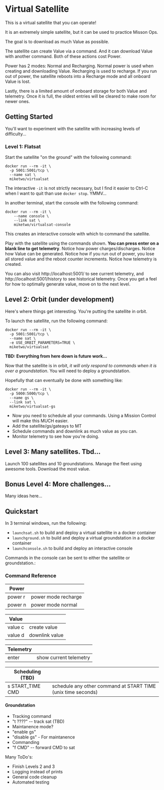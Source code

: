 # Virtual Satellite

This is a virtual satellite that you can operate! 

It is an extremely simple satellite, but it can be used to practice Misson Ops.

The goal is to download as much Value as possible.

The satellite can create Value via a command. And it can download Value with another command. Both of these actions cost Power. 

Power has 2 modes: Normal and Recharging. Normal power is used when creating and downloading Value. Recharging is used to recharge. If you run out of power, the satellite reboots into a Recharge mode and all onboard Value is lost. 

Lastly, there is a limited amount of onboard storage for both Value and telemetry. Once it is full, the oldest entries will be cleared to make room for newer ones.

## Getting Started

You'll want to experiment with the satellite with increasing levels of difficulty...

### Level 1: Flatsat

Start the satellite "on the ground" with the following command:

```
docker run --rm -it \
  -p 5001:5001/tcp \
  --name sat \
  miketwo/virtualsat
```

The interactive `-it` is not strictly necessary, but I find it easier to Ctrl-C when I want to quit than use `docker stop`. YMMV...

In another terminal, start the console with the following command:

```
docker run --rm -it \
    --name console \
    --link sat \
    miketwo/virtualsat-console
```

This creates an interactive console with which to command the satellite.

Play with the satellite using the commands shown. **You can press enter on a blank line to get telemetry**. Notice how power charges/discharges. Notice how Value can be generated. Notice how if you run out of power, you lose all stored value and the reboot counter increments. Notice how telemetry is created. 

You can also visit http://localhost:5001/ to see current telemetry, and http://localhost:5001/history to see historical telemetry. Once you get a feel for how to optimally generate value, move on to the next level.

## Level 2: Orbit (under development)

Here's where things get interesting. You're putting the satellite in orbit. 

To launch the satellite, run the following command:

```
docker run --rm -it \
  -p 5001:5001/tcp \
  --name sat \
  -e USE_ORBIT_PARAMETERS=TRUE \
  miketwo/virtualsat
```

**TBD: Everything from here down is future work...**

Now that the satellite is in orbit, *it will only respond to commands when it is over a groundstation*. You will need to deploy a groundstation. 

Hopefully that can eventually be done with something like:

```
docker run --rm -it \
  -p 5000:5000/tcp \
  --name gs \
  --link sat \
  miketwo/virtualsat-gs
```

- Now you need to schedule all your commands. Using a Mission Control will make this MUCH easier.
- Add the satellite/gs/gateays to MT
- Schedule commands and downlink as much value as you can.
- Monitor telemetry to see how you're doing.

## Level 3: Many satellites. Tbd... 

Launch 100 satellites and 10 groundstations. Manage the fleet using awesome tools. Download the most value.

## Bonus Level 4: More challenges... 

Many ideas here... 


## Quickstart

In 3 terminal windows, run the following:
 - `launchsat.sh` to build and deploy a virtual satellite in a docker container
 - `launchground.sh` to build and deploy a virtual groundstation in a docker container
 - `launchconsole.sh` to build and deploy an interactive console

Commands in the console can be sent to either the satellite or groundstation.:

### Command Reference

|Power  |                   |
|-------|-------------------|
|power r|power mode recharge|
|power n|power mode normal  |

|Value |                   |
|-------|-------------------|
|value c| create value        |
|value d| downlink value    |

|Telemetry |                       |
|-------|--------------------------|
|enter  | show current telemetry   |

|Scheduling (TBD) |                       |
|-------|--------------------------|
|s START_TIME CMD  | schedule any other command at START TIME (unix time seconds)   |


#### Groundstation
- Tracking command
 - "t ????" -- track sat (TBD)
- Maintanence mode?
 - "enable gs"
 - "disable gs" - For maintanence
- Commanding
 - "f CMD" -- forward CMD to sat

Many ToDo's:
 - Finish Levels 2 and 3
 - Logging instead of prints
 - General code cleanup
 - Automated testing

